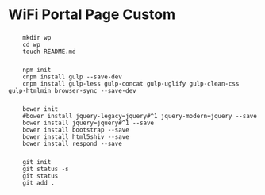# WiFi Portal Page Custom

### 
```
	mkdir wp
	cd wp
	touch README.md
```

### 
```
	npm init
	cnpm install gulp --save-dev
	cnpm install gulp-less gulp-concat gulp-uglify gulp-clean-css gulp-htmlmin browser-sync --save-dev
```

### 
```
	bower init
	#bower install jquery-legacy=jquery#^1 jquery-modern=jquery --save
	bower install jquery=jquery#^1 --save
	bower install bootstrap --save
	bower install html5shiv --save
	bower install respond --save
```

###
```
	git init
    git status -s
    git status
    git add .
```